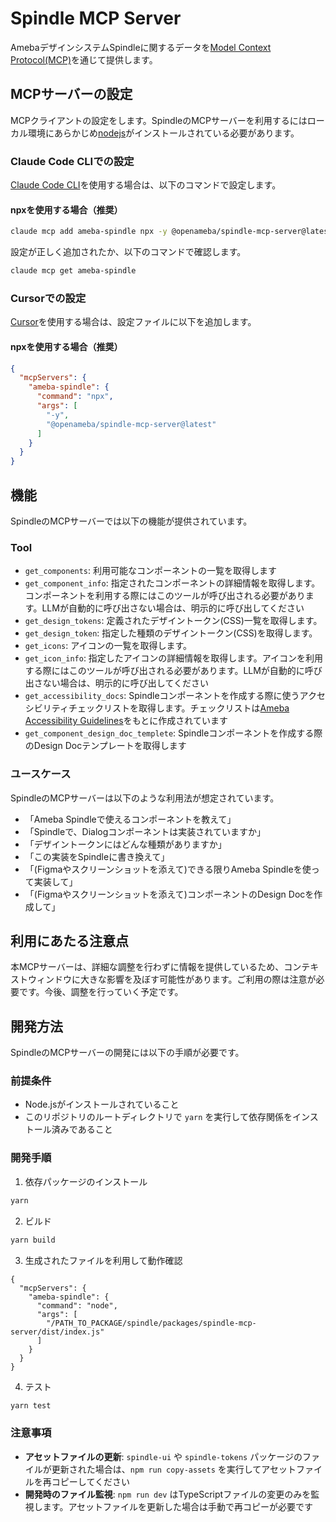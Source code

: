 # Spindle MCP Server

AmebaデザインシステムSpindleに関するデータを[Model Context Protocol(MCP)](https://modelcontextprotocol.io/introduction)を通じて提供します。

## MCPサーバーの設定

MCPクライアントの設定をします。SpindleのMCPサーバーを利用するにはローカル環境にあらかじめ[nodejs](https://nodejs.org/)がインストールされている必要があります。

### Claude Code CLIでの設定

[Claude Code CLI](https://github.com/anthropics/claude-code)を使用する場合は、以下のコマンドで設定します。

#### npxを使用する場合（推奨）

```bash
claude mcp add ameba-spindle npx -y @openameba/spindle-mcp-server@latest
```

設定が正しく追加されたか、以下のコマンドで確認します。

```bash
claude mcp get ameba-spindle
```

### Cursorでの設定

[Cursor](https://www.cursor.com/)を使用する場合は、設定ファイルに以下を追加します。

#### npxを使用する場合（推奨）

```json
{
  "mcpServers": {
    "ameba-spindle": {
      "command": "npx",
      "args": [
        "-y",
        "@openameba/spindle-mcp-server@latest"
      ]
    }
  }
}
```

## 機能

SpindleのMCPサーバーでは以下の機能が提供されています。

### Tool

- `get_components`: 利用可能なコンポーネントの一覧を取得します
- `get_component_info`: 指定されたコンポーネントの詳細情報を取得します。コンポーネントを利用する際にはこのツールが呼び出される必要があります。LLMが自動的に呼び出さない場合は、明示的に呼び出してください
- `get_design_tokens`: 定義されたデザイントークン(CSS)一覧を取得します。
- `get_design_token`: 指定した種類のデザイントークン(CSS)を取得します。
- `get_icons`: アイコンの一覧を取得します。
- `get_icon_info`: 指定したアイコンの詳細情報を取得します。アイコンを利用する際にはこのツールが呼び出される必要があります。LLMが自動的に呼び出さない場合は、明示的に呼び出してください
- `get_accessibility_docs`: Spindleコンポーネントを作成する際に使うアクセシビリティチェックリストを取得します。チェックリストは[Ameba Accessibility Guidelines](https://a11y-guidelines.ameba.design/)をもとに作成されています
- `get_component_design_doc_templete`: Spindleコンポーネントを作成する際のDesign Docテンプレートを取得します

### ユースケース

SpindleのMCPサーバーは以下のような利用法が想定されています。

- 「Ameba Spindleで使えるコンポーネントを教えて」
- 「Spindleで、Dialogコンポーネントは実装されていますか」
- 「デザイントークンにはどんな種類がありますか」
- 「この実装をSpindleに書き換えて」
- 「(Figmaやスクリーンショットを添えて)できる限りAmeba Spindleを使って実装して」
- 「(Figmaやスクリーンショットを添えて)コンポーネントのDesign Docを作成して」

## 利用にあたる注意点

本MCPサーバーは、詳細な調整を行わずに情報を提供しているため、コンテキストウィンドウに大きな影響を及ぼす可能性があります。ご利用の際は注意が必要です。今後、調整を行っていく予定です。

## 開発方法

SpindleのMCPサーバーの開発には以下の手順が必要です。

### 前提条件

- Node.jsがインストールされていること
- このリポジトリのルートディレクトリで `yarn` を実行して依存関係をインストール済みであること

### 開発手順

1. 依存パッケージのインストール

```bash
yarn
```

2. ビルド

```bash
yarn build
```

3. 生成されたファイルを利用して動作確認

```
{
  "mcpServers": {
    "ameba-spindle": {
      "command": "node",
      "args": [
        "/PATH_TO_PACKAGE/spindle/packages/spindle-mcp-server/dist/index.js"
      ]
    }
  }
}
```

4. テスト

```bash
yarn test
```

### 注意事項

- **アセットファイルの更新**: `spindle-ui` や `spindle-tokens` パッケージのファイルが更新された場合は、`npm run copy-assets` を実行してアセットファイルを再コピーしてください
- **開発時のファイル監視**: `npm run dev` はTypeScriptファイルの変更のみを監視します。アセットファイルを更新した場合は手動で再コピーが必要です
